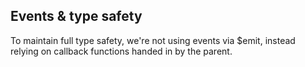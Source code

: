 ## Events & type safety

To maintain full type safety, we're not using events via $emit, instead relying on callback
functions handed in by the parent.
